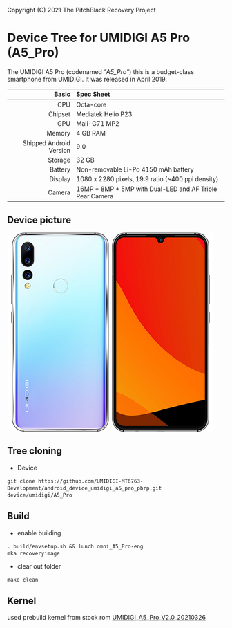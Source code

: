 Copyright (C) 2021 The PitchBlack Recovery Project

Device Tree for UMIDIGI A5 Pro (A5_Pro)
==========================================

The UMIDIGI A5 Pro (codenamed _"A5_Pro"_) this is a budget-class smartphone from UMIDIGI.
It was released in April 2019.

| Basic                   | Spec Sheet                                                                                                                     |
| -----------------------:|:------------------------------------------------------------------------------------------------------------------------------ |
| CPU                     | Octa-core                                                                                                                      |
| Chipset                 | Mediatek Helio P23                                                                                                             |
| GPU                     | Mali-G71 MP2                                                                                                                   |
| Memory                  | 4 GB RAM                                                                                                                       |
| Shipped Android Version | 9.0                                                                                                                            |
| Storage                 | 32 GB                                                                                                                          |
| Battery                 | Non-removable Li-Po 4150 mAh battery                                                                                           |
| Display                 | 1080 x 2280 pixels, 19:9 ratio (~400 ppi density)                                                                              |
| Camera                  | 16MP + 8MP + 5MP with Dual-LED and AF Triple Rear Camera                                                                       | 

## Device picture
<img src="https://raw.githubusercontent.com/Hadenix/Hadenix.github.io/master/images/umidigi-a5-pro/logo.png"/>

## Tree cloning
* Device
```
git clone https://github.com/UMIDIGI-MT6763-Development/android_device_umidigi_a5_pro_pbrp.git device/umidigi/A5_Pro
```

## Build
* enable building
```
. build/envsetup.sh && lunch omni_A5_Pro-eng
mka recoveryimage
```
* clear out folder
```
make clean
```

## Kernel

used prebuild kernel from stock rom [UMIDIGI_A5_Pro_V2.0_20210326](https://www.mediafire.com/file/kjrks8pn2w478xq/UMIDIGI_A5_Pro_V2.0_20210326.rar/file)
